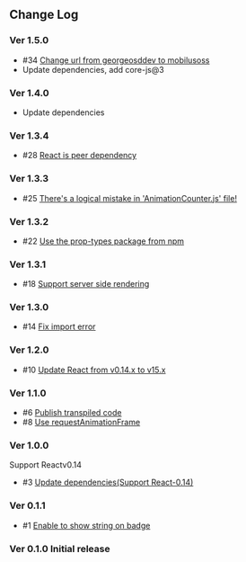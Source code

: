 ## Change Log

### Ver 1.5.0

* #34 [Change url from georgeosddev to mobilusoss](https://github.com/mobilusoss/react-notification-badge/issues/34)
* Update dependencies, add core-js@3

### Ver 1.4.0

* Update dependencies

### Ver 1.3.4

* #28 [React is peer dependency](https://github.com/georgeOsdDev/react-notification-badge/issues/28)

### Ver 1.3.3

* #25 [There's a logical mistake in 'AnimationCounter.js' file!](https://github.com/mobilusoss/react-notification-badge/issues/25)

### Ver 1.3.2

* #22 [Use the prop-types package from npm](https://github.com/mobilusoss/react-notification-badge/issues/22)

### Ver 1.3.1

* #18 [Support server side rendering](https://github.com/mobilusoss/react-notification-badge/issues/18)

### Ver 1.3.0

* #14 [Fix import error](https://github.com/mobilusoss/react-notification-badge/issues/14)

### Ver 1.2.0

* #10 [Update React from v0.14.x to v15.x](https://github.com/mobilusoss/react-notification-badge/issues/10)

### Ver 1.1.0

* #6 [Publish transpiled code](https://github.com/mobilusoss/react-notification-badge/issues/6)
* #8 [Use requestAnimationFrame](https://github.com/mobilusoss/react-notification-badge/issues/8)

### Ver 1.0.0

Support Reactv0.14

* #3 [Update dependencies(Support React-0.14)](https://github.com/mobilusoss/react-notification-badge/issues/3)

### Ver 0.1.1

* #1 [Enable to show string on badge](https://github.com/mobilusoss/react-notification-badge/issues/1)

### Ver 0.1.0 Initial release
